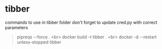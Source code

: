 # tibber

commands to use in tibber folder
don't forget to update cred.py with correct parameters

>pipreqs --force . 
<br\>
>docker build -t tibber .
<br\>
>docker -d --restart unless-stopped tibber


